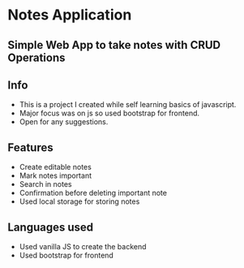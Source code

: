 # Notes Application

## Simple Web App to take notes with CRUD Operations

## Info
* This is a project I created while self learning basics of javascript.
* Major focus was on js so used bootstrap for frontend. 
* Open for any suggestions.

## Features
* Create editable notes
* Mark notes important
* Search in notes
* Confirmation before deleting important note
* Used local storage for storing notes

## Languages used
* Used vanilla JS to create the backend
* Used bootstrap for frontend
